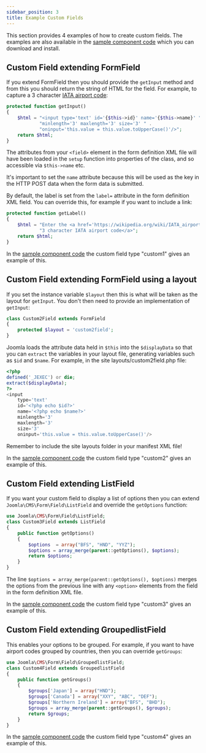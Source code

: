 ```yaml
---
sidebar_position: 3
title: Example Custom Fields
---
```

This section provides 4 examples of how to create custom fields. The examples are also available in the [sample component code](./_assets/com_sample_form_field.zip) which you can download and install. 

## Custom Field extending FormField
If you extend FormField then you should provide the `getInput` method and from this you should return the string of HTML for the field. For example, to capture a 3 character [IATA airport code](https://wikipedia.org/wiki/International_Air_Transport_Association_code):
```php
protected function getInput()
{
    $html = "<input type='text' id='{$this->id}' name='{$this->name}' " .
            "minlength='3' maxlength='3' size='3' " .
            "oninput='this.value = this.value.toUpperCase()'/>";
    return $html;
}
```
The attributes from your `<field>` element in the form definition XML file will have been loaded in the `setup` function into properties of the class, and so accessible via `$this->name` etc.

It's important to set the `name` attribute because this will be used as the key in the HTTP POST data when the form data is submitted.

By default, the label is set from the `label=` attribute in the form definition XML field. You can override this, for example if you want to include a link:
```php
protected function getLabel()
{
    $html = "Enter the <a href='https://wikipedia.org/wiki/IATA_airport_code' target='_blank'>" .
            "3 character IATA airport code</a>";
    return $html;
}
```
In the [sample component code](./_assets/com_sample_form_field.zip) the custom field type "custom1" gives an example of this.

## Custom Field extending FormField using a layout
If you set the instance variable `$layout` then this is what will be taken as the layout for `getInput`. You don't then need to provide an implementation of `getInput`:
```php
class Custom2Field extends FormField
{
    protected $layout = 'custom2field';
}
```
Joomla loads the attribute data held in `$this` into the `$displayData` so that you can `extract` the variables in your layout file, generating variables such as `$id` and `$name`. For example, in the site layouts/custom2field.php file:
```php
<?php
defined('_JEXEC') or die;
extract($displayData);
?>
<input 
    type='text' 
    id='<?php echo $id?>' 
    name='<?php echo $name?>' 
    minlength='3' 
    maxlength='3' 
    size='3'
    oninput='this.value = this.value.toUpperCase()'/>
```
Remember to include the site layouts folder in your manifest XML file!

In the [sample component code](./_assets/com_sample_form_field.zip) the custom field type "custom2" gives an example of this.

## Custom Field extending ListField
If you want your custom field to display a list of options then you can extend `Joomla\CMS\Form\Field\ListField` and override the `getOptions` function:
```php
use Joomla\CMS\Form\Field\ListField;
class Custom3Field extends ListField
{
    public function getOptions()
    {
        $options  = array("BFS", "HND", "YYZ");
        $options = array_merge(parent::getOptions(), $options);
        return $options;
    }
}
```
The line `$options = array_merge(parent::getOptions(), $options)` merges the options from the previous line with any `<option>` elements from the field in the form definition XML file. 

In the [sample component code](./_assets/com_sample_form_field.zip) the custom field type "custom3" gives an example of this.

## Custom Field extending GroupedlistField
This enables your options to be grouped. For example, if you want to have airport codes grouped by countries, then you can override `getGroups`:
```php
use Joomla\CMS\Form\Field\GroupedlistField;
class Custom4Field extends GroupedlistField
{
    public function getGroups()
    {
        $groups['Japan'] = array("HND");
        $groups['Canada'] = array("XXY", "ABC", "DEF");
        $groups['Northern Ireland'] = array("BFS", "BHD");
        $groups = array_merge(parent::getGroups(), $groups);
        return $groups;
    }
}
```
In the [sample component code](./_assets/com_sample_form_field.zip) the custom field type "custom4" gives an example of this.